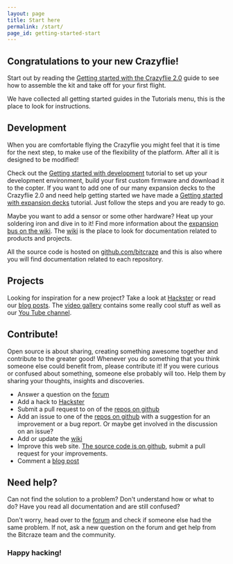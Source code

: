 ```yaml
---
layout: page
title: Start here
permalink: /start/
page_id: getting-started-start
---
```


## Congratulations to your new Crazyflie!

Start out by reading the [Getting started with the Crazyflie 2.0](/getting-started-with-the-crazyflie-2-0/) guide
to see how to assemble the kit and take off for your first flight.

We have collected all getting started guides in the Tutorials menu, this is the
place to look for instructions.

## Development

When you are comfortable flying the Crazyflie you might feel that it is time for
the next step, to make use of the flexibility of the platform. After all it is
designed to be modified!

Check out the [Getting started with development](/getting-started-with-development/)
tutorial to set up your development environment, build your first custom firmware and
download it to the copter. If you want to add one of our many expansion decks to the Crazyflie 2.0 and need help getting started we have made a [Getting started with expansion decks](/getting-started-with-expansion-decks/) tutorial. Just follow the steps and you are ready to go. 

Maybe you want to add a sensor or some other hardware? Heat up your soldering
iron and dive in to it! Find more information about the [expansion bus on the
wiki](//wiki.bitcraze.io/projects:crazyflie2:expansionboards:index). The [wiki](//wiki.bitcraze.io)
is the place to look for documentation related to products and projects.

All the source code is hosted on [github.com/bitcraze](https://github.com/bitcraze)
and this is also where you will find documentation related to each repository.

## Projects

Looking for inspiration for a new project? Take a look at [Hackster](https://www.hackster.io/bitcraze)
or read our [blog posts](/blog/). The [video gallery](/videogallery/) contains
some really cool stuff as well as our [You Tube channel](https://www.youtube.com/user/BitcrazeVideos).

## Contribute!

Open source is about sharing, creating something awesome together and contribute
to the greater good! Whenever you do something that you think someone else could
benefit from, please contribute it! If you were curious or confused about something,
someone else probably will too. Help them by sharing your thoughts, insights and
discoveries.

* Answer a question on the [forum](//forum.bitcraze.io)
* Add a hack to [Hackster](https://www.hackster.io/bitcraze)
* Submit a pull request to on of the [repos on github](https://github.com/bitcraze)
* Add an issue to one of the [repos on github](https://github.com/bitcraze) with a
  suggestion for an improvement or a bug report. Or maybe get involved in the
  discussion on an issue?
* Add or update the [wiki](//wiki.bitcraze.io)
* Improve this web site. [The source code is on github](https://github.com/bitcraze/bitcraze-website),
  submit a pull request for your improvements.
* Comment a [blog post](/blog/)

## Need help?

Can not find the solution to a problem? Don't understand how or what to do?
Have you read all documentation and are still confused?

Don't worry, head over to the [forum](//forum.bitcraze.io) and check if someone
else had the same problem. If not, ask a new question on the forum and get help
from the Bitcraze team and the community.

### Happy hacking!

